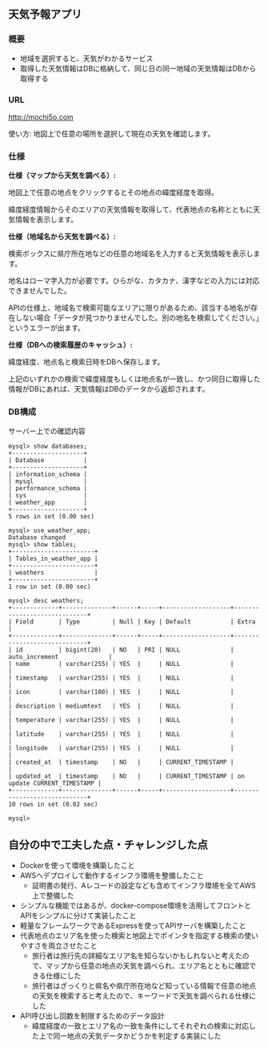 ## 天気予報アプリ

### 概要

- 地域を選択すると、天気がわかるサービス
- 取得した天気情報はDBに格納して、同じ日の同一地域の天気情報はDBから取得する

### URL

http://mochi5o.com

使い方: 地図上で任意の場所を選択して現在の天気を確認します。

### 仕様

**仕様（マップから天気を調べる）:**

地図上で任意の地点をクリックするとその地点の緯度経度を取得。

緯度経度情報からそのエリアの天気情報を取得して、代表地点の名称とともに天気情報を表示します。

**仕様（地域名から天気を調べる）:**

検索ボックスに県庁所在地などの任意の地域名を入力すると天気情報を表示します。

地名はローマ字入力が必要です。ひらがな、カタカナ、漢字などの入力には対応できませんでした。

APIの仕様上、地域名で検索可能なエリアに限りがあるため、該当する地名が存在しない場合「データが見つかりませんでした。別の地名を検索してください。」というエラーが出ます。

**仕様（DBへの検索履歴のキャッシュ）:**

緯度経度、地点名と検索日時をDBへ保存します。

上記のいずれかの検索で緯度経度もしくは地点名が一致し、かつ同日に取得した情報がDBにあれば、天気情報はDBのデータから返却されます。

### DB構成

サーバー上での確認内容
```
mysql> show databases;
+--------------------+
| Database           |
+--------------------+
| information_schema |
| mysql              |
| performance_schema |
| sys                |
| weather_app        |
+--------------------+
5 rows in set (0.00 sec)

mysql> use weather_app;
Database changed
mysql> show tables;
+-----------------------+
| Tables_in_weather_app |
+-----------------------+
| weathers              |
+-----------------------+
1 row in set (0.00 sec)

mysql> desc weathers;
+-------------+--------------+------+-----+-------------------+-----------------------------+
| Field       | Type         | Null | Key | Default           | Extra                       |
+-------------+--------------+------+-----+-------------------+-----------------------------+
| id          | bigint(20)   | NO   | PRI | NULL              | auto_increment              |
| name        | varchar(255) | YES  |     | NULL              |                             |
| timestamp   | varchar(255) | YES  |     | NULL              |                             |
| icon        | varchar(100) | YES  |     | NULL              |                             |
| description | mediumtext   | YES  |     | NULL              |                             |
| temperature | varchar(255) | YES  |     | NULL              |                             |
| latitude    | varchar(255) | YES  |     | NULL              |                             |
| longitude   | varchar(255) | YES  |     | NULL              |                             |
| created_at  | timestamp    | NO   |     | CURRENT_TIMESTAMP |                             |
| updated_at  | timestamp    | NO   |     | CURRENT_TIMESTAMP | on update CURRENT_TIMESTAMP |
+-------------+--------------+------+-----+-------------------+-----------------------------+
10 rows in set (0.02 sec)

mysql>
```

## 自分の中で工夫した点・チャレンジした点

- Dockerを使って環境を構築したこと
- AWSへデプロイして動作するインフラ環境を整備したこと
  - 証明書の発行、Aレコードの設定なども含めてインフラ環境を全てAWS上で整備した
- シンプルな機能ではあるが、docker-compose環境を活用してフロントとAPIをシンプルに分けて実装したこと
- 軽量なフレームワークであるExpressを使ってAPIサーバを構築したこと
- 代表地点のエリア名を使った検索と地図上でポインタを指定する検索の使いやすさを両立させたこと
  - 旅行者は旅行先の詳細なエリア名を知らないかもしれないと考えたので、マップから任意の地点の天気を調べられ、エリア名とともに確認できる仕様にした
  - 旅行者はざっくりと県名や県庁所在地など知っている情報で任意の地点の天気を検索すると考えたので、キーワードで天気を調べられる仕様にした
- API呼び出し回数を制限するためのデータ設計
  - 緯度経度の一致とエリア名の一致を条件にしてそれぞれの検索に対応した上で同一地点の天気データかどうかを判定する実装にした
